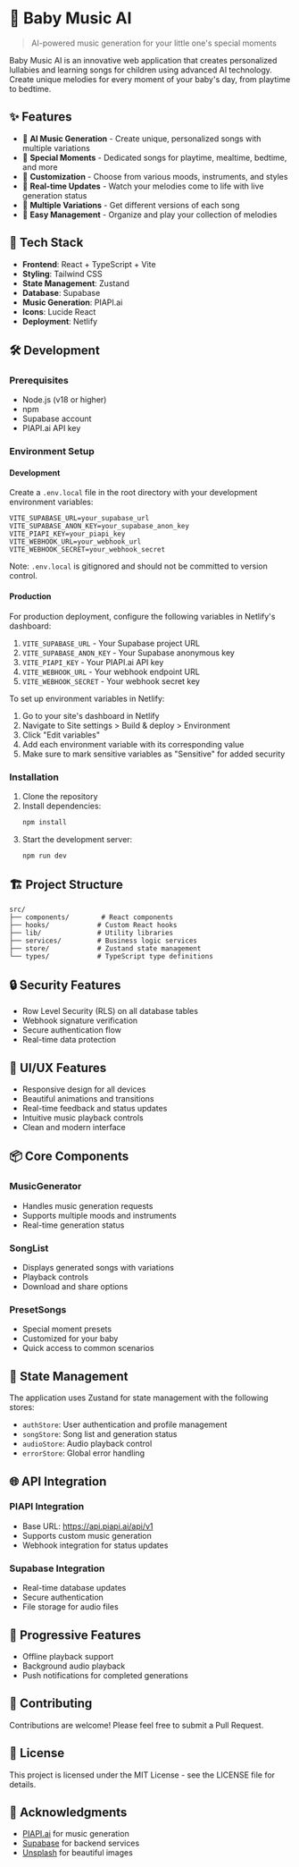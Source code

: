 # 🎵 Baby Music AI

> AI-powered music generation for your little one's special moments

Baby Music AI is an innovative web application that creates personalized lullabies and learning songs for children using advanced AI technology. Create unique melodies for every moment of your baby's day, from playtime to bedtime.

## ✨ Features

- 🎹 **AI Music Generation** - Create unique, personalized songs with multiple variations
- 🌙 **Special Moments** - Dedicated songs for playtime, mealtime, bedtime, and more
- 🎨 **Customization** - Choose from various moods, instruments, and styles
- 💫 **Real-time Updates** - Watch your melodies come to life with live generation status
- 🔄 **Multiple Variations** - Get different versions of each song
- 🎯 **Easy Management** - Organize and play your collection of melodies

## 🚀 Tech Stack

- **Frontend**: React + TypeScript + Vite
- **Styling**: Tailwind CSS
- **State Management**: Zustand
- **Database**: Supabase
- **Music Generation**: PIAPI.ai
- **Icons**: Lucide React
- **Deployment**: Netlify

## 🛠️ Development

### Prerequisites

- Node.js (v18 or higher)
- npm
- Supabase account
- PIAPI.ai API key

### Environment Setup

#### Development
Create a `.env.local` file in the root directory with your development environment variables:

```env
VITE_SUPABASE_URL=your_supabase_url
VITE_SUPABASE_ANON_KEY=your_supabase_anon_key
VITE_PIAPI_KEY=your_piapi_key
VITE_WEBHOOK_URL=your_webhook_url
VITE_WEBHOOK_SECRET=your_webhook_secret
```

Note: `.env.local` is gitignored and should not be committed to version control.

#### Production
For production deployment, configure the following variables in Netlify's dashboard:

1. `VITE_SUPABASE_URL` - Your Supabase project URL
2. `VITE_SUPABASE_ANON_KEY` - Your Supabase anonymous key
3. `VITE_PIAPI_KEY` - Your PIAPI.ai API key
4. `VITE_WEBHOOK_URL` - Your webhook endpoint URL
5. `VITE_WEBHOOK_SECRET` - Your webhook secret key

To set up environment variables in Netlify:

1. Go to your site's dashboard in Netlify
2. Navigate to Site settings > Build & deploy > Environment
3. Click "Edit variables"
4. Add each environment variable with its corresponding value
5. Make sure to mark sensitive variables as "Sensitive" for added security

### Installation

1. Clone the repository
2. Install dependencies:
   ```bash
   npm install
   ```
3. Start the development server:
   ```bash
   npm run dev
   ```

## 🏗️ Project Structure

```
src/
├── components/        # React components
├── hooks/            # Custom React hooks
├── lib/              # Utility libraries
├── services/         # Business logic services
├── store/            # Zustand state management
└── types/            # TypeScript type definitions
```

## 🔒 Security Features

- Row Level Security (RLS) on all database tables
- Webhook signature verification
- Secure authentication flow
- Real-time data protection

## 🎨 UI/UX Features

- Responsive design for all devices
- Beautiful animations and transitions
- Real-time feedback and status updates
- Intuitive music playback controls
- Clean and modern interface

## 📦 Core Components

### MusicGenerator
- Handles music generation requests
- Supports multiple moods and instruments
- Real-time generation status

### SongList
- Displays generated songs with variations
- Playback controls
- Download and share options

### PresetSongs
- Special moment presets
- Customized for your baby
- Quick access to common scenarios

## 🔄 State Management

The application uses Zustand for state management with the following stores:

- `authStore`: User authentication and profile management
- `songStore`: Song list and generation status
- `audioStore`: Audio playback control
- `errorStore`: Global error handling

## 🌐 API Integration

### PIAPI Integration
- Base URL: https://api.piapi.ai/api/v1
- Supports custom music generation
- Webhook integration for status updates

### Supabase Integration
- Real-time database updates
- Secure authentication
- File storage for audio files

## 📱 Progressive Features

- Offline playback support
- Background audio playback
- Push notifications for completed generations

## 🤝 Contributing

Contributions are welcome! Please feel free to submit a Pull Request.

## 📄 License

This project is licensed under the MIT License - see the LICENSE file for details.

## 🙏 Acknowledgments

- [PIAPI.ai](https://piapi.ai) for music generation
- [Supabase](https://supabase.com) for backend services
- [Unsplash](https://unsplash.com) for beautiful images
